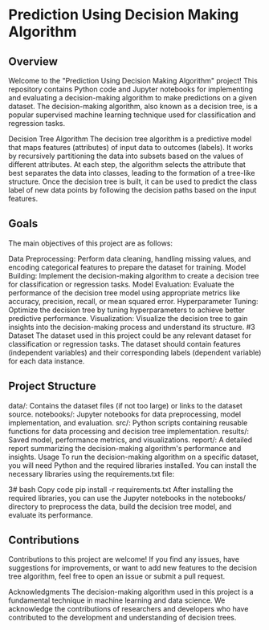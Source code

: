 
# Prediction Using Decision Making Algorithm
## Overview
Welcome to the "Prediction Using Decision Making Algorithm" project! This repository contains Python code and Jupyter notebooks for implementing and evaluating a decision-making algorithm to make predictions on a given dataset. The decision-making algorithm, also known as a decision tree, is a popular supervised machine learning technique used for classification and regression tasks.

Decision Tree Algorithm
The decision tree algorithm is a predictive model that maps features (attributes) of input data to outcomes (labels). It works by recursively partitioning the data into subsets based on the values of different attributes. At each step, the algorithm selects the attribute that best separates the data into classes, leading to the formation of a tree-like structure. Once the decision tree is built, it can be used to predict the class label of new data points by following the decision paths based on the input features.

## Goals
The main objectives of this project are as follows:

Data Preprocessing: Perform data cleaning, handling missing values, and encoding categorical features to prepare the dataset for training.
Model Building: Implement the decision-making algorithm to create a decision tree for classification or regression tasks.
Model Evaluation: Evaluate the performance of the decision tree model using appropriate metrics like accuracy, precision, recall, or mean squared error.
Hyperparameter Tuning: Optimize the decision tree by tuning hyperparameters to achieve better predictive performance.
Visualization: Visualize the decision tree to gain insights into the decision-making process and understand its structure.
#3 Dataset
The dataset used in this project could be any relevant dataset for classification or regression tasks. The dataset should contain features (independent variables) and their corresponding labels (dependent variable) for each data instance.

## Project Structure
data/: Contains the dataset files (if not too large) or links to the dataset source.
notebooks/: Jupyter notebooks for data preprocessing, model implementation, and evaluation.
src/: Python scripts containing reusable functions for data processing and decision tree implementation.
results/: Saved model, performance metrics, and visualizations.
report/: A detailed report summarizing the decision-making algorithm's performance and insights.
Usage
To run the decision-making algorithm on a specific dataset, you will need Python and the required libraries installed. You can install the necessary libraries using the requirements.txt file:

3# bash
Copy code
pip install -r requirements.txt
After installing the required libraries, you can use the Jupyter notebooks in the notebooks/ directory to preprocess the data, build the decision tree model, and evaluate its performance.

## Contributions
Contributions to this project are welcome! If you find any issues, have suggestions for improvements, or want to add new features to the decision tree algorithm, feel free to open an issue or submit a pull request.

Acknowledgments
The decision-making algorithm used in this project is a fundamental technique in machine learning and data science. We acknowledge the contributions of researchers and developers who have contributed to the development and understanding of decision trees.
